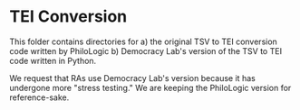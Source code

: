 # TEI Conversion

This folder contains directories for 
a) the original TSV to TEI conversion code written by PhiloLogic
b) Democracy Lab's version of the TSV to TEI code written in Python. 

We request that RAs use Democracy Lab's version because it has undergone more "stress testing." We are keeping the PhiloLogic version for reference-sake. 
